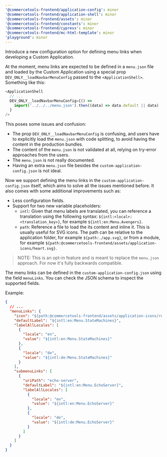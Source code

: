 ```yaml
---
'@commercetools-frontend/application-config': minor
'@commercetools-frontend/application-shell': minor
'@commercetools-frontend/assets': minor
'@commercetools-frontend/constants': minor
'@commercetools-frontend/cypress': minor
'@commercetools-frontend/mc-html-template': minor
'playground': minor
---
```


Introduce a new configuration option for defining menu links when developing a Custom Application.

At the moment, menu links are expected to be defined in a `menu.json` file and loaded by the Custom Application using a special prop `DEV_ONLY__loadNavbarMenuConfig` passed to the `<ApplicationShell>`. Something like this:

```js
<ApplicationShell
  // ...
  DEV_ONLY__loadNavbarMenuConfig={() =>
    import('../../../menu.json').then((data) => data.default || data)
  }
/>
```

This poses some issues and confusion:

* The prop `DEV_ONLY__loadNavbarMenuConfig` is confusing, and users have to explicitly load the `menu.json` with code splitting, to avoid having the content in the production bundles.
* The content of the `menu.json` is not validated at all, relying on try-error approaches from the users.
* The `menu.json` is not really documented.
* Having an extra `menu.json` file besides the `custom-application-config.json` is not ideal.

Now we support defining the menu links in the `custom-application-config.json` itself, which aims to solve all the issues mentioned before. It also comes with some additional improvements such as:

* Less configuration fields.
* Support for two new variable placeholders:
  * `intl`: Given that menu labels are translated, you can reference a translation using the following syntax: `${intl:<local>:<translation_key>}`, for example `${intl:en:Menu.Avengers}`.
  * `path`: Reference a file to load the its content and inline it. This is usually useful for SVG icons. The path can be relative to the application folder, for example `${path:./app.svg}`, or from a module, for example `${path:@commercetools-frontend/assets/application-icons/heart.svg}`.

> NOTE: This is an opt-in feature and is meant to replace the `menu.json` approach. For now it's fully backwards compatible.

The menu links can be defined in the `custom-application-config.json` using the field `menuLinks`. You can check the JSON schema to inspect the supported fields.

Example:

```json
{
  // ...
  "menuLinks": {
    "icon": "${path:@commercetools-frontend/assets/application-icons/rocket.svg}",
    "defaultLabel": "${intl:en:Menu.StateMachines}",
    "labelAllLocales": [
      {
        "locale": "en",
        "value": "${intl:en:Menu.StateMachines}"
      },
      {
        "locale": "de",
        "value": "${intl:de:Menu.StateMachines}"
      }
    ],
    "submenuLinks": [
      {
        "uriPath": "echo-server",
        "defaultLabel": "${intl:en:Menu.EchoServer}",
        "labelAllLocales": [
          {
            "locale": "en",
            "value": "${intl:en:Menu.EchoServer}"
          },
          {
            "locale": "de",
            "value": "${intl:de:Menu.EchoServer}"
          }
        ]
      }
    ]
  }
}
```
